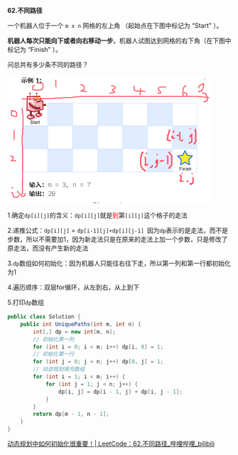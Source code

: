 **62.不同路径**

一个机器人位于一个 `m x n` 网格的左上角 （起始点在下图中标记为 “Start” ）。

**机器人每次只能向下或者向右移动一步**。机器人试图达到网格的右下角（在下图中标记为 “Finish” ）。

问总共有多少条不同的路径？

![QQ_1742270173644](./5.不同路径.assets/QQ_1742270173644.png)

1.确定`dp[i][j]`的含义：`dp[i][j]`就是<span style="color:#FF0000;">到</span>第`[i][j]`这个格子的走法

2.递推公式：`dp[i][j]` = `dp[i-1][j]+dp[i][j-1] `因为`dp`表示的是走法，而不是步数，所以不需要加1，因为新走法只是在原来的走法上加一个步数，只是修改了原走法，而没有产生新的走法

3.`dp`数组如何初始化：因为机器人只能往右往下走，所以第一列和第一行都初始化为1

4.遍历顺序：双层for循环，从左到右，从上到下

5.打印`dp`数组

```c#
public class Solution {
    public int UniquePaths(int m, int n) {
        int[,] dp = new int[m, n];
        // 初始化第一列
        for (int i = 0; i < m; i++) dp[i, 0] = 1;
        // 初始化第一行
        for (int j = 0; j < n; j++) dp[0, j] = 1;
        // 动态规划填充数组
        for (int i = 1; i < m; i++) {
            for (int j = 1; j < n; j++) {
                dp[i, j] = dp[i - 1, j] + dp[i, j - 1];
            }
        }
        return dp[m - 1, n - 1];
    }
}
```

[动态规划中如何初始化很重要！| LeetCode：62.不同路径_哔哩哔哩_bilibili](https://www.bilibili.com/video/BV1ve4y1x7Eu?spm_id_from=333.788.videopod.sections&vd_source=157a35c74b3126ceb8ea1890e7f45f07)
